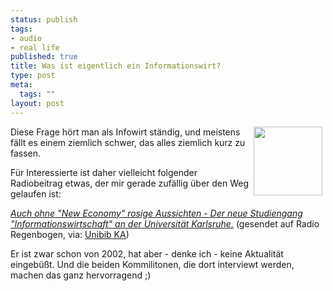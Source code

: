 ```yaml
--- 
status: publish
tags: 
- audio
- real life
published: true
title: Was ist eigentlich ein Informationswirt?
type: post
meta: 
  tags: ""
layout: post
---
```

<p><img width="110" height="110" border="0" hspace="5" align="right" src="/wp-content/olduploads/allgemein/Sound-wave.serendipityThumb.jpg" alt=""  />Diese Frage hört man als Infowirt ständig, und meistens fällt es einem ziemlich schwer, das alles ziemlich kurz zu fassen.</p>

<p>Für Interessierte ist daher vielleicht folgender Radiobeitrag etwas, der mir gerade zufällig über den Weg gelaufen ist:</p>

<p><i><a target="_BLANK" href="http://digbib.ubka.uni-karlsruhe.de/diva/2002-323/" title="http://digbib.ubka.uni-karlsruhe.de/diva/2002-323/" onmouseover="window.status='http://digbib.ubka.uni-karlsruhe.de/diva/2002-323/';return true;" onmouseout="window.status='';return true;">Auch ohne "New Economy" rosige Aussichten - Der neue Studiengang "Informationswirtschaft" an der Universität Karlsruhe.</a></i> (gesendet auf Radio Regenbogen, via: <a target="_BLANK" href="http://www.ubka.uni-karlsruhe.de/diva/" title="http://www.ubka.uni-karlsruhe.de/diva/" onmouseover="window.status='http://www.ubka.uni-karlsruhe.de/diva/';return true;" onmouseout="window.status='';return true;">Unibib KA</a>)</p>

<p>Er ist zwar schon von 2002, hat aber - denke ich - keine Aktualität eingebüßt. Und die beiden Kommilitonen, die dort interviewt werden, machen das ganz hervorragend ;)</p>
